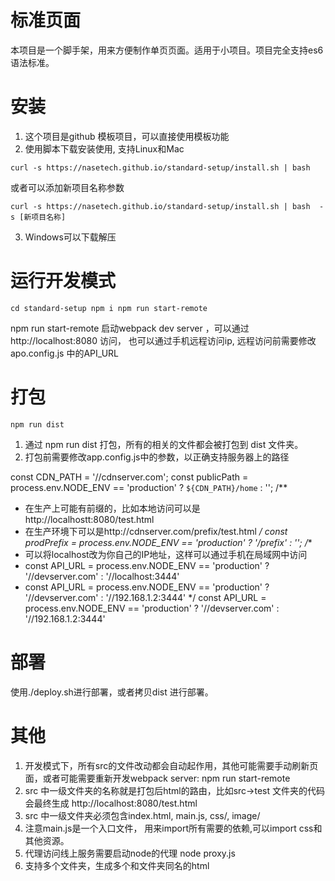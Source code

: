 # 标准页面
本项目是一个脚手架，用来方便制作单页页面。适用于小项目。项目完全支持es6语法标准。

# 安装
1. 这个项目是github 模板项目，可以直接使用模板功能
2. 使用脚本下载安装使用, 支持Linux和Mac

`
curl -s https://nasetech.github.io/standard-setup/install.sh | bash 
`

或者可以添加新项目名称参数

`
curl -s https://nasetech.github.io/standard-setup/install.sh | bash  -s [新项目名称]
`

3. Windows可以下载解压

# 运行开发模式
`
cd standard-setup
npm i
npm run start-remote 
`

npm run start-remote 启动webpack dev server ，可以通过http://localhost:8080 访问， 也可以通过手机远程访问ip, 远程访问前需要修改apo.config.js 中的API_URL

# 打包
`
npm run dist
`
1. 通过 npm run dist 打包，所有的相关的文件都会被打包到 dist 文件夹。
2. 打包前需要修改app.config.js中的参数，以正确支持服务器上的路径

const CDN_PATH = '//cdnserver.com';
const publicPath = process.env.NODE_ENV == 'production' ? `${CDN_PATH}/home` : '';
/**
 * 在生产上可能有前缀的，比如本地访问可以是http://localhostt:8080/test.html
 * 在生产环境下可以是http://cdnserver.com/prefix/test.html
 */
const prodPrefix = process.env.NODE_ENV == 'production' ? '/prefix' : ''; 
/**
 * 可以将localhost改为你自己的IP地址，这样可以通过手机在局域网中访问
 * const API_URL = process.env.NODE_ENV == 'production' ? '//devserver.com' : '//localhost:3444' 
 * const API_URL = process.env.NODE_ENV == 'production' ? '//devserver.com' : '//192.168.1.2:3444' 
 */
const API_URL = process.env.NODE_ENV == 'production' ? '//devserver.com' : '//192.168.1.2:3444' 

#  部署
使用./deploy.sh进行部署，或者拷贝dist 进行部署。


# 其他
1. 开发模式下，所有src的文件改动都会自动起作用，其他可能需要手动刷新页面，或者可能需要重新开发webpack server: npm run start-remote
2. src 中一级文件夹的名称就是打包后html的路由，比如src->test 文件夹的代码会最终生成 http://localhost:8080/test.html
3. src 中一级文件夹必须包含index.html, main.js, css/, image/
4. 注意main.js是一个入口文件， 用来import所有需要的依赖,可以import css和其他资源。
5. 代理访问线上服务需要启动node的代理 node proxy.js
6. 支持多个文件夹，生成多个和文件夹同名的html
